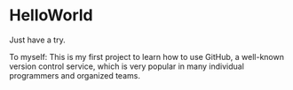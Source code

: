 # HelloWorld
Just have a try.

To myself:
This is my first project to learn how to use GitHub, a well-known version control service, which is very popular in many individual
programmers and organized teams.
